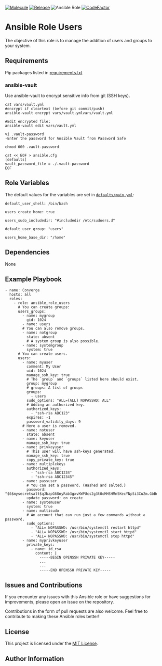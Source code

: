 [![Molecule](https://github.com/iamenr0s/ansible-role-users/actions/workflows/molecule.yml/badge.svg)](https://github.com/iamenr0s/ansible-role-users/actions/workflows/molecule.yml) [![Release](https://github.com/iamenr0s/ansible-role-users/actions/workflows/release.yml/badge.svg)](https://github.com/iamenr0s/ansible-role-users/actions/workflows/release.yml) ![Ansible Role](https://img.shields.io/ansible/role/d/iamenr0s/ansible_role_users) [![CodeFactor](https://www.codefactor.io/repository/github/iamenr0s/ansible-role-users/badge)](https://www.codefactor.io/repository/github/iamenr0s/ansible-role-users)

# Ansible Role Users

The objective of this role is to manage the addition of users and groups to your system.

## Requirements

Pip packages listed in  [requirements.txt](https://github.com/iamenr0s/ansible-role-users/blob/master/requirements.txt)

### ansible-vault

Use ansible-vault to encrypt sensitive info from git (SSH keys).

```
cat vars/vault.yml
#encrypt if cleartext (before git commit/push)
ansible-vault encrypt vars/vault.ymlvars/vault.yml

#Edit encrypted file:
ansible-vault edit vars/vault.yml

vi .vault-password
-Enter the password for Ansible Vault from Password Safe

chmod 600 .vault-password

cat << EOF > ansible.cfg
[defaults]
vault_password_file = ./.vault-password
EOF
```

## Role Variables

The default values for the variables are set in [`defaults/main.yml`](https://github.com/iamenr0s/ansible-role-users/blob/master/defaults/main.yml):

```
default_user_shell: /bin/bash

users_create_home: true

users_sudo_includedir: "#includedir /etc/sudoers.d"

default_user_group: "users"

users_home_base_dir: "/home"
```

## Dependencies

None

## Example Playbook

```
- name: Converge
  hosts: all
  roles:
    - role: ansible_role_users
      # You can create groups:
      users_groups:
        - name: mygroup
          gid: 1024
        - name: users
        # You can also remove groups.
        - name: notgroup
          state: absent
          # A system group is also possible.
        - name: systemgroup
          system: true
      # You can create users.
      users:
        - name: myuser
          comment: My User
          uid: 1024
          manage_ssh_key: true
          # The `group` and `groups` listed here should exist.
          group: mygroup
          # groups: A list of groups
          groups:
            - users
          sudo_options: "ALL=(ALL) NOPASSWD: ALL"
          # Adding an authorized key.
          authorized_keys:
            - "ssh-rsa ABC123"
          expires: -1
          password_validity_days: 9
        # Here a user is removed.
        - name: notuser
          state: absent
        - name: keyuser
          manage_ssh_key: true
        - name: privkeyuser
          # This user will have ssh-keys generated.
          manage_ssh_key: true
          copy_private_key: true
        - name: multiplekeys
          authorized_keys:
            - "ssh-rsa ABC1234"
            - "ssh-rsa ABC12345"
        - name: passuser
          # You can set a password. (Hashed and salted.)
          password: "$6$mysecretsalt$qJbapG68nyRab3gxvKWPUcs2g3t0oMHSHMnSKecYNpSi3CuZm.GbBqXO8BE6EI6P1JUefhA0qvD7b5LSh./PU1"
          update_password: on_create
        - name: systemuser
          system: true
        - name: multisudo
          # An account that can run just a few commands without a password.
          sudo_options:
            - "ALL= NOPASSWD: /usr/bin/systemctl restart httpd"
            - "ALL= NOPASSWD: /usr/bin/systemctl start httpd"
            - "ALL= NOPASSWD: /usr/bin/systemctl stop httpd"
        - name: myprivkeyuser
          private_keys:
            - name: id_rsa
              content: |
                -----BEGIN OPENSSH PRIVATE KEY-----
                ...
                ...
                -----END OPENSSH PRIVATE KEY-----
```

## Issues and Contributions

If you encounter any issues with this Ansible role or have suggestions for improvements, please open an issue on the repository.

Contributions in the form of pull requests are also welcome. Feel free to contribute to making these Ansible roles better!

## License

This project is licensed under the [MIT License](LICENSE).

## Author Information
